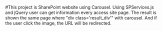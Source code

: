 #This project is SharePoint website using Carousel.
Using SPServices.js and jQuery user can get information every access site page.
The result is shown the same page where "div class='result_div'" with carousel.
And if the user click the image, the URL will be redirected.
